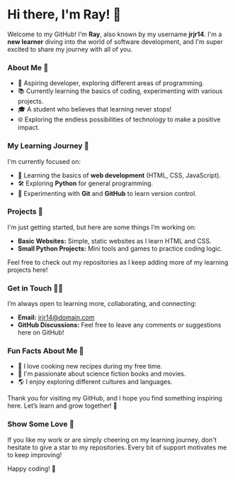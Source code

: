 # Hi there, I'm Ray! 👋

Welcome to my GitHub! I'm **Ray**, also known by my username **jrjr14**. I'm a **new learner** diving into the world of software development, and I'm super excited to share my journey with all of you.

### About Me 🌟
- 🤖 Aspiring developer, exploring different areas of programming.
- 📚 Currently learning the basics of coding, experimenting with various projects.
- 🎓 A student who believes that learning never stops!
- 🌐 Exploring the endless possibilities of technology to make a positive impact.

### My Learning Journey 🌱
I'm currently focused on:
- 🚀 Learning the basics of **web development** (HTML, CSS, JavaScript).
- 🛠 Exploring **Python** for general programming.
- 🫠 Experimenting with **Git** and **GitHub** to learn version control.

### Projects 🚀
I'm just getting started, but here are some things I’m working on:
- **Basic Websites:** Simple, static websites as I learn HTML and CSS.
- **Small Python Projects:** Mini tools and games to practice coding logic.

Feel free to check out my repositories as I keep adding more of my learning projects here!

### Get in Touch 👨‍💻
I’m always open to learning more, collaborating, and connecting:
- **Email:** [jrjr14@domain.com](mailto:jrjr14@domain.com)
- **GitHub Discussions:** Feel free to leave any comments or suggestions here on GitHub!

### Fun Facts About Me 👊
- 🍔 I love cooking new recipes during my free time.
- 🌟 I'm passionate about science fiction books and movies.
- 🌎 I enjoy exploring different cultures and languages.

Thank you for visiting my GitHub, and I hope you find something inspiring here. Let’s learn and grow together! 💜

### Show Some Love 💖
If you like my work or are simply cheering on my learning journey, don't hesitate to give a star to my repositories. Every bit of support motivates me to keep improving!

Happy coding! 🚀

